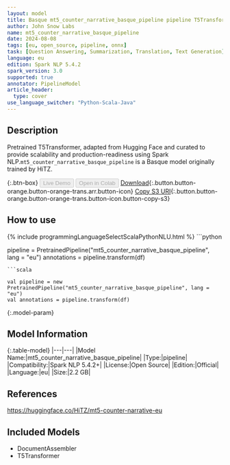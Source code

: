 ```yaml
---
layout: model
title: Basque mt5_counter_narrative_basque_pipeline pipeline T5Transformer from HiTZ
author: John Snow Labs
name: mt5_counter_narrative_basque_pipeline
date: 2024-08-08
tags: [eu, open_source, pipeline, onnx]
task: [Question Answering, Summarization, Translation, Text Generation]
language: eu
edition: Spark NLP 5.4.2
spark_version: 3.0
supported: true
annotator: PipelineModel
article_header:
  type: cover
use_language_switcher: "Python-Scala-Java"
---
```


## Description

Pretrained T5Transformer, adapted from Hugging Face and curated to provide scalability and production-readiness using Spark NLP.`mt5_counter_narrative_basque_pipeline` is a Basque model originally trained by HiTZ.

{:.btn-box}
<button class="button button-orange" disabled>Live Demo</button>
<button class="button button-orange" disabled>Open in Colab</button>
[Download](https://s3.amazonaws.com/auxdata.johnsnowlabs.com/public/models/mt5_counter_narrative_basque_pipeline_eu_5.4.2_3.0_1723137499322.zip){:.button.button-orange.button-orange-trans.arr.button-icon}
[Copy S3 URI](s3://auxdata.johnsnowlabs.com/public/models/mt5_counter_narrative_basque_pipeline_eu_5.4.2_3.0_1723137499322.zip){:.button.button-orange.button-orange-trans.button-icon.button-copy-s3}

## How to use



<div class="tabs-box" markdown="1">
{% include programmingLanguageSelectScalaPythonNLU.html %}
```python

pipeline = PretrainedPipeline("mt5_counter_narrative_basque_pipeline", lang = "eu")
annotations =  pipeline.transform(df)   

```
```scala

val pipeline = new PretrainedPipeline("mt5_counter_narrative_basque_pipeline", lang = "eu")
val annotations = pipeline.transform(df)

```
</div>

{:.model-param}
## Model Information

{:.table-model}
|---|---|
|Model Name:|mt5_counter_narrative_basque_pipeline|
|Type:|pipeline|
|Compatibility:|Spark NLP 5.4.2+|
|License:|Open Source|
|Edition:|Official|
|Language:|eu|
|Size:|2.2 GB|

## References

https://huggingface.co/HiTZ/mt5-counter-narrative-eu

## Included Models

- DocumentAssembler
- T5Transformer